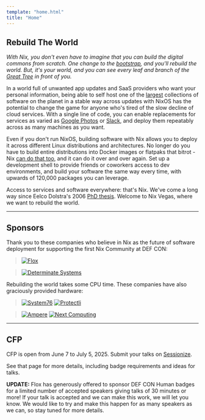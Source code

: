 ```yaml
---
template: "home.html"
title: "Home"
---
```


## Rebuild The World

_With Nix, you don't even have to imagine that you can build the digital commons from scratch. One change to the [bootstrap](https://github.com/NixOS/nixpkgs/blob/master/pkgs/stdenv/linux/stdenv-bootstrap-tools.nix), and you'll rebuild the world. But, it's your world, and you can see every leaf and branch of the [Great Tree](https://github.com/NixOS/nixpkgs/) in front of you._

In a world full of unwanted app updates and SaaS providers who want your personal information, being able to self host one of the [largest](https://search.nixos.org/packages) collections of software on the planet in a stable way across updates with NixOS has the potential to change the game for anyone who's tired of the slow decline of cloud services. With a single line of code, you can enable replacements for services as varied as [Google Photos](https://search.nixos.org/options?channel=25.05&show=services.immich.enable&from=0&size=50&sort=relevance&type=packages&query=immich) or [Slack](https://search.nixos.org/options?channel=25.05&show=services.mattermost.enable&from=0&size=50&sort=relevance&type=packages&query=mattermost), and deploy them repeatably across as many machines as you want.

Even if you don't run NixOS, building software with Nix allows you to deploy it across different Linux distributions and architectures. No longer do you have to build entire distributions into Docker images or flatpaks that bitrot - Nix [can do that too](https://ryantm.github.io/nixpkgs/builders/images/dockertools/), and it can do it over and over again. Set up a development shell to provide friends or coworkers access to dev environments, and build your software the same way every time, with upwards of 120,000 packages you can leverage.

Access to services and software everywhere: that's Nix. We've come a long way since Eelco Dolstra's 2006 [PhD thesis](https://edolstra.github.io/pubs/phd-thesis.pdf). Welcome to Nix Vegas, where we want to rebuild the world.

---

## Sponsors

Thank you to these companies who believe in Nix as the future of software deployment for supporting the
first Nix Community at DEF CON:

>[![Flox](/img/sponsors/Flox.svg)](https://flox.dev)

>[![Determinate Systems](/img/sponsors/Determinate.svg)](https://determinate.systems)

Rebuilding the world takes some CPU time. These companies have also graciously provided hardware:

>[![System76](/img/sponsors/System76.svg)](https://system76.com/)
>[![Protectli](/img/sponsors/Protectli.png)](https://protectli.com/)

>[![Ampere](/img/sponsors/Ampere.svg)](https://amperecomputing.com)
>[![Next Computing](/img/sponsors/NextComputing.png)](https://solutions.nextcomputing.com/)

---

## CFP

CFP is open from June 7 to July 5, 2025. Submit your talks on [Sessionize](https://sessionize.com/NixVegas).

See that page for more details, including badge requirements and ideas for talks.

**UPDATE:** Flox has generously offered to sponsor DEF CON Human badges for a limited number of accepted speakers
giving talks of 30 minutes or more! If your talk is accepted and we can make this work, we will let you know.
We would like to try and make this happen for as many speakers as we can, so stay tuned for more details.
